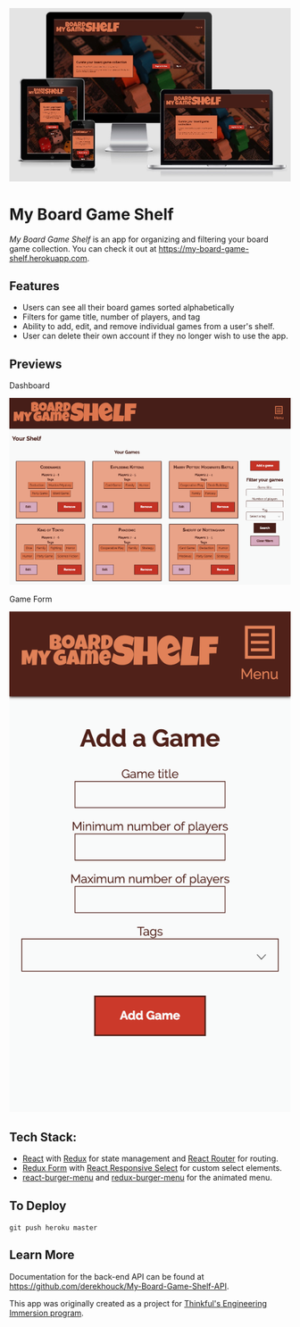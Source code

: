 ![My Board Game Shelf loaded on different devices](./responsive-design.jpg)

# My Board Game Shelf

*My Board Game Shelf* is an app for organizing and filtering your board game collection. You can check it out at https://my-board-game-shelf.herokuapp.com.

## Features

- Users can see all their board games sorted alphabetically
- Filters for game title, number of players, and tag
- Ability to add, edit, and remove individual games from a user's shelf.
- User can delete their own account if they no longer wish to use the app.

## Previews

Dashboard

![Screenshot of the dashboard page](./dashboard.png)

Game Form

![Screenshot of the add/edit game form](./game-form.png)

## Tech Stack:

- [React](https://reactjs.org/) with [Redux](https://redux.js.org/) for state management and [React Router](https://reacttraining.com/react-router/) for routing.
- [Redux Form](https://redux-form.com) with [React Responsive Select](https://github.com/benbowes/react-responsive-select/) for custom select elements.
- [react-burger-menu](https://github.com/negomi/react-burger-menu) and [redux-burger-menu](https://github.com/negomi/redux-burger-menu) for the animated menu.

## To Deploy

`git push heroku master`

## Learn More

Documentation for the back-end API can be found at https://github.com/derekhouck/My-Board-Game-Shelf-API.

This app was originally created as a project for [Thinkful's Engineering Immersion program](https://www.thinkful.com/bootcamp/web-development/full-time/).